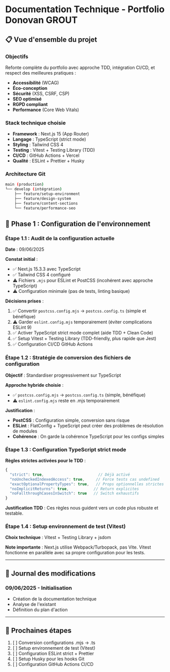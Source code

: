 # Documentation Technique - Portfolio Donovan GROUT

## 📋 Vue d'ensemble du projet

### Objectifs

Refonte complète du portfolio avec approche TDD, intégration CI/CD, et respect des meilleures pratiques :

- **Accessibilité** (WCAG)
- **Éco-conception**
- **Sécurité** (XSS, CSRF, CSP)
- **SEO optimisé**
- **RGPD compliant**
- **Performance** (Core Web Vitals)

### Stack technique choisie

- **Framework** : Next.js 15 (App Router)
- **Langage** : TypeScript (strict mode)
- **Styling** : Tailwind CSS 4
- **Testing** : Vitest + Testing Library (TDD)
- **CI/CD** : GitHub Actions + Vercel
- **Qualité** : ESLint + Prettier + Husky

### Architecture Git

```bash
main (production)
└── develop (intégration)
    ├── feature/setup-environment
    ├── feature/design-system
    ├── feature/content-sections
    └── feature/performance-seo
```

## 🔧 Phase 1 : Configuration de l'environnement

### Étape 1.1 : Audit de la configuration actuelle

**Date** : 09/06/2025

**Constat initial** :

- ✅ Next.js 15.3.3 avec TypeScript
- ✅ Tailwind CSS 4 configuré
- ⚠️ Fichiers `.mjs` pour ESLint et PostCSS (incohérent avec approche TypeScript)
- ⚠️ Configuration minimale (pas de tests, linting basique)

**Décisions prises** :

1. ✅ Convertir `postcss.config.mjs` → `postcss.config.ts` (simple et bénéfique)
2. ⚠️ Garder `eslint.config.mjs` temporairement (éviter complications ESLint 9)
3. ✅ Activer TypeScript strict mode complet (aide TDD + Clean Code)
4. ✅ Setup Vitest + Testing Library (TDD-friendly, plus rapide que Jest)
5. ✅ Configuration CI/CD GitHub Actions

### Étape 1.2 : Stratégie de conversion des fichiers de configuration

**Objectif** : Standardiser progressivement sur TypeScript

**Approche hybride choisie** :

- ✅ `postcss.config.mjs` → `postcss.config.ts` (simple, bénéfique)
- ⚠️ `eslint.config.mjs` reste en .mjs temporairement

**Justification** :

- **PostCSS** : Configuration simple, conversion sans risque
- **ESLint** : FlatConfig + TypeScript peut créer des problèmes de résolution de modules
- **Cohérence** : On garde la cohérence TypeScript pour les configs simples

### Étape 1.3 : Configuration TypeScript strict mode

**Règles strictes activées pour le TDD** :

```typescript
{
  "strict": true,                        // Déjà activé
  "noUncheckedIndexedAccess": true,     // Force tests cas undefined
  "exactOptionalPropertyTypes": true,   // Props optionnelles strictes  
  "noImplicitReturns": true,           // Return explicites
  "noFallthroughCasesInSwitch": true   // Switch exhaustifs
}
```

**Justification TDD** : Ces règles nous guident vers un code plus robuste et testable.

### Étape 1.4 : Setup environnement de test (Vitest)

**Choix technique** : Vitest + Testing Library + jsdom

**Note importante** : Next.js utilise Webpack/Turbopack, pas Vite. Vitest fonctionne en parallèle avec sa propre configuration pour les tests.

---

## 📝 Journal des modifications

### 09/06/2025 - Initialisation

- Création de la documentation technique
- Analyse de l'existant
- Définition du plan d'action

---

## 🎯 Prochaines étapes

1. [ ] Conversion configurations .mjs → .ts
2. [ ] Setup environnement de test (Vitest)
3. [ ] Configuration ESLint strict + Prettier
4. [ ] Setup Husky pour les hooks Git
5. [ ] Configuration GitHub Actions CI/CD
